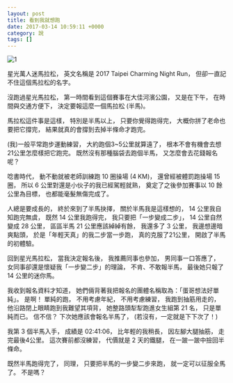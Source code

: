 ```yaml
---
layout: post
title: 看到我就想跑 
date: 2017-03-14 10:59:11 +0000
category: 說
tags: []
---
```


![1](/blog/assets/images/2018/run.jpg)

星光萬人迷馬拉松，
英文名稱是 2017 Taipei Charming Night Run，
但卻一直記不住這個馬拉松的名字。

<!--more-->

沒跑過星光馬拉松，
第一時間看到這個賽事在大佳河濱公園，
又是在下午，
在時間與交通方便下，
決定要報這麼一個馬拉松 (半馬)。


馬拉松這件事是這樣，
特別是半馬以上，
只要你覺得跑得完，
大概你拼了老命也要把它撐完，
結果就真的會撐到去掉半條命才跑完。


(我)一般平常跑步運動練習，
大約跑個3~5公里就算遠了，
根本不會有機會去想21公里怎麼樣把它跑完。
既然沒有那種腦袋去跑個半馬，
又怎麼會去花錢報名呢？


唸書時代，
動不動就被老師訓練跑 10 圈操場 (4 KM)，
還曾經被體罰跑操場 15 圈，
所以 6 公里對還是小伙子的我已經駕輕就熟，
奠定了之後參加賽事以 10 餘公里為目標，
也都能毫髮無傷完成了。


人總是要成長的，
終於來到了半馬抉擇，
關於半馬我是這樣想的，
14 公里我自知跑完無虞，
既然 14 公里我跑得完，
我只要把「一步變成二步」，
14 公里自然變成 28 公里，
區區半馬 21 公里應該綽綽有餘，
我還多了 3 公里，
我邊想邊暗爽點頭，
於是「年輕天真」的我二步當一步跑，
真的克服了21公里，
開啟了半馬的初體驗。


回到星光馬拉松，
當我決定報名後，
我推薦同事也參加，
男同事一口答應了，
女同事卻還是懷疑我「一步變二步」的理論，
不肯、不敢報半馬，
最後她只報了 14 公里的迷你馬。


我收到報名資料才知道，
她們倆背著我把報名的團體名稱取為：「蛋哥想法好單純」。
是啊！
單純的跑，
不用考慮年紀，
不用考慮練習，
我跑到抽筋用走的，
他沿路閉上眼睛跑到我難望其項背，
她整路頭犁犁跑進女生組第 21 名，
只是單純而已。
信不信？
下次她應該會報名半馬了，
(若沒有，一定就是下下次了！)

我第 3 個半馬入手，
成績是 02:41:06，
比年輕的我稍長，
因左腳大腿抽筋，
走完最後4公里。
這次賽前都沒練習，
代價就是 2 天的鐵腿，
在一跛一跛中撿回半條命。

既然半馬跑得完了，
同理，
只要把半馬的一步變二步來跑，
就一定可以征服全馬了。
不是嗎？
